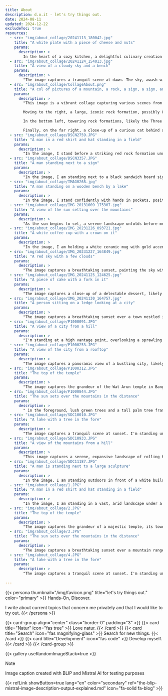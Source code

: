 ```yaml
---
title: About
description: d.o.it - let's try things out.
date: 2024-08-11
updated: 2024-12-22
excludeToc: true
resources:
  - src: "img/about_collage/20241113_180042.jpg"
    title: "A white plate with a piece of cheese and nuts"
    params:
      description: >  
        In the heart of a cozy kitchen, a delightful culinary creation takes center stage. A slice of bread, generously topped with melted cheese, sits proudly on a pristine white plate. The cheese, slightly golden from the oven's warmth, blankets the bread, creating a mouthwatering sight. Adding a touch of whimsy, three cashews form a cheerful face, complete with a smiling mouth. This delightful dish, a testament to creativity and comfort, is ready to be savored.
  - src: "img/about_collage/20241124_154013.jpg"
    title: "A view of a cloudy sky and a bench"
    params:
      description: >  
        "The image captures a tranquil scene at dawn. The sky, awash with soft hues of orange and blue, meets the calm sea at the horizon. The sun is just beginning to rise, casting a gentle glow over the water. On the right, a row of houses with red roofs lines the shore, their reflections dancing on the water's surface. The scene is framed by a wooden structure in the foreground, adding a rustic charm. This peaceful setting is likely a coastal town, possibly in a region known for its serene sunrises."
  - src: "img/about_collage/CollageAbout.png"
    title: "A col of pictures of a mountain, a rock, a sign, a sign, and a cat"
    params:
      description: >  
        "This image is a vibrant collage capturing various scenes from different locations around the world. In the top left, there's a screenshot of a blog or website in German, possibly related to travel or personal experiences. Adjacent to it, a lush green hillside under a clear blue sky suggests a serene countryside setting. 

        Moving to the right, a large, iconic rock formation, possibly Uluru in Australia, stands majestically against a backdrop of a light blue sky. Below it, ancient stone ruins surrounded by greenery hint at a historical site, perhaps in Southeast Asia. 

        In the bottom left, towering rock formations, likely the Three Sisters in Australia, rise dramatically against a partly cloudy sky. Next to it, a sign in both Thai and English indicates "1,237 Steps to Top Mountain," suggesting a scenic hike, possibly in Thailand. 

        Finally, on the far right, a close-up of a curious cat behind a glass surface and a bottle of water with the "d.o.i.t" logo complete the collage, adding a personal touch to the travel-themed collection."
  - src: "img/about_collage/DSCN2759.JPG"
    title: "A man in a red shirt and hat standing in a field"
    params:
      description: >  
        "In the image, I stand before a striking red rock formation under a clear blue sky. I'm wearing a red t-shirt with "CHILENSEE" printed on it, a white cap, and sunglasses. The terrain is arid, with sparse vegetation including small bushes and trees. The red rocks dominate the background, creating a stark contrast with the blue sky. This scene was captured at Uluru-Kata Tjuta National Park in Australia, a renowned site for its unique geological features and cultural significance."
  - src: "img/about_collage/DSCN3357.JPG"
    title: "A man standing next to a sign"
    params:
      description: >  
        "In the image, I am standing next to a black sandwich board sign outside a brick building. The sign reads "Old Thameside Inn" and advertises "The Best in British Sausages Served with Pride" for £5.95. It features an enticing image of sausages, mashed potatoes, and a glass of beer. I am casually dressed in a black jacket, jeans, and white sneakers, with a blue shirt underneath. The setting appears to be a cozy, traditional pub, likely located in the UK."
  - src: "img/about_collage/IMAG0268.jpg"
    title: "A man standing on a wooden bench by a lake"
    params:
      description: >  
        "In the image, I stand confidently with hands in pockets, positioned in front of a tranquil pond. The pond is encircled by lush greenery, with tall trees and various plants adding to the serene atmosphere. A small wooden fence, weathered by time, borders the pond, enhancing the natural charm of the scene. In the distance, a tall building looms, contrasting with the otherwise peaceful and secluded setting. The location appears to be a park, possibly in an urban area, offering a quiet retreat amidst the city's hustle and bustle."
  - src: "img/about_collage/IMG_20131009_175307.jpg"
    title: "A view of the sun setting over the mountains"
    params:
      description: >  
        "As the sun begins to set, a serene landscape unfolds before me. I'm perched atop a hill, surrounded by lush greenery that stretches out into the distance. The sun, a glowing orb, is partially obscured by the hazy mountains that roll gently into the horizon. The sky is painted with soft hues of orange and pink, casting a warm glow over the scene. The air is calm, and the only sounds are the rustling leaves and the distant hum of nature. This tranquil moment is captured from a viewpoint in the mountains of Munnar, India."
  - src: "img/about_collage/IMG_20231226_093721.jpg"
    title: "A white coffee cup with a crown on it"
    params:
      description: >  
        "In the image, I am holding a white ceramic mug with gold accents, which features the phrase "KEEP CALM AT CHRISTMAS" in bold, black letters. The mug is adorned with a golden crown above the text and a detailed illustration of a building in the background. The mug is placed on a reflective black surface, possibly a kitchen countertop. The background is blurred, suggesting an indoor setting, likely a kitchen or dining area. The overall ambiance of the image is cozy and festive, fitting for the holiday season."
  - src: "img/about_collage/IMG_20231227_164849.jpg"
    title: "A red sky with a few clouds"
    params:
      description: >  
        "The image captures a breathtaking sunset, painting the sky with vibrant hues of orange and red. The sun is on the horizon, casting a warm glow over the landscape. In the foreground, silhouettes of trees stand tall, their dark forms contrasting against the fiery sky. The scene is serene and tranquil, evoking a sense of peace and wonder. This stunning view was taken from my window, offering a perfect vantage point to appreciate the beauty of nature's daily spectacle."
  - src: "img/about_collage/IMG_20241125_124625.jpg"
    title: "A piece of cake with a fork in it"
    params:
      description: >  
        "The image captures a close-up of a delectable dessert, likely an apple crumble pie. The golden-brown crumble topping, with its coarse texture, sits atop a layer of soft, cooked apples. A spoon is inserted into the pie, revealing the contrast between the crunchy top and the tender fruit beneath. The dessert rests on a white plate, suggesting a cozy, homey setting. The background is blurred, hinting at a casual dining environment, possibly a kitchen or a café."
  - src: "img/about_collage/IMG_20241130_164757.jpg"
    title: "A person sitting on a ledge looking at a city"
    params:
      description: >  
        "The image captures a breathtaking sunset over a town nestled in a valley. The sky, awash with hues of orange and pink, casts a warm glow over the landscape. The town below is a charming collection of buildings, their lights beginning to twinkle as day turns to night. I stand on a hill, overlooking this picturesque scene, my silhouette framed by a stone wall to my right. The tranquility of the moment is palpable, a serene end to the day."
  - src: "img/about_collage/P1000091.JPG"
    title: "A view of a city from a hill"
    params:
      description: >  
        "I'm standing at a high vantage point, overlooking a sprawling cityscape. The Danube River meanders through the heart of the city, reflecting the sunlight. Across the river, the iconic Hungarian Parliament Building stands tall, its Gothic Revival architecture unmistakable. The city is a blend of historic and modern buildings, with red-tiled roofs and lush green trees dotting the landscape. The sky is clear, with a few wispy clouds, creating a serene atmosphere. This panoramic view is from Budapest, Hungary."
  - src: "img/about_collage/P1000253.JPG"
    title: "A view of the city from a rooftop"
    params:
      description: >  
        "The image captures a panoramic view of a bustling city, likely Bangkok, Thailand. In the foreground, traditional Thai buildings with their distinctive red roofs and ornate designs stand out, surrounded by lush green trees. These structures contrast sharply with the modern skyscrapers that dominate the background, their glass facades reflecting the light. The sky above is a clear blue, dotted with a few wispy clouds, adding to the serene atmosphere. The cityscape stretches out into the distance, showcasing a blend of old and new architecture, creating a unique urban landscape."
  - src: "img/about_collage/P1000312.JPG"
    title: "The top of the temple"
    params:
      description: >  
        "The image captures the grandeur of the Wat Arun temple in Bangkok, Thailand. The temple's iconic prang, a tall, ornate spire, reaches towards the cloudy sky. The structure is adorned with intricate patterns and vibrant mosaics, predominantly in shades of green and blue. Statues of mythical creatures and deities embellish the spire, adding to its majestic appearance. The perspective of the photo, taken from a low angle, enhances the towering presence of the temple, making it seem as if it's touching the heavens."
  - src: "img/about_collage/P1000844.JPG"
    title: "The sun sets over the mountains in the distance"
    params:
      description: >  
        " in the foreground, lush green trees and a tall palm tree frame the scene. Majestic mountains rise in the background, their peaks shrouded in a soft, pinkish hue from the setting sun. The sky transitions from a warm orange near the horizon to a gentle blue above. The scene is serene and tranquil, capturing the beauty of nature at dusk. This image was taken in the lush, tropical landscape of Hawaii."
  - src: "img/about_collage/SDC10010.JPG"
    title: "A lake with a tree in the fore"
    params:
      description: >  
        "The image captures a tranquil scene at sunset. I'm standing under a tree with bare branches, which frame the top of the image. The sky, painted in soft hues of orange and blue, meets the calm water at the horizon. A wooden pier extends into the lake, leading to a small structure. The shoreline is lined with a few trees and bushes, their silhouettes adding depth to the scene. The overall atmosphere is peaceful and serene, a perfect moment of reflection by the lakeside."
  - src: "img/about_collage/SDC10933.JPG"
    title: "A view of the mountains from a hill"
    params:
      description: >  
        "This image captures a serene, expansive landscape of rolling hills and dense forests. The vantage point appears to be from an elevated position, possibly a hill or a tower, offering a panoramic view of the countryside. The sky is overcast, casting a soft, diffused light over the scene, while the distant mountains fade into a gentle haze. The foreground is dominated by a thick forest of evergreen trees, their dark green foliage contrasting with the lighter, more varied greens of the fields and woodlands further away. The overall mood is one of tranquility and natural beauty, a peaceful retreat from the hustle and bustle of daily life."
  - src: "img/about_collage/SDC11187.JPG"
    title: "A man is standing next to a large sculpture"
    params:
      description: >  
        "In the image, I am standing outdoors in front of a white building with a red-tiled roof. I am wearing a red t-shirt and carrying a gray backpack. My attention is directed towards a large, gray, curved sculpture with a blue top, which I appear to be examining closely. Behind me, there are several tall, abstract sculptures, and a tree with green leaves partially obscures the left side of the frame. The setting suggests an art park or sculpture garden."
  - src: "img/about_collage/1.JPG"
    title: "A man in a red shirt and hat standing in a field"
    params:
      description: >  
        "In the image, I am standing in a vast, arid landscape under a clear blue sky. I'm wearing a red t-shirt with the word "CHILENSEE" on it, a white cap, and sunglasses. Behind me, there's a striking red rock formation that dominates the scene, surrounded by sparse vegetation including small trees and shrubs. The ground is covered with dry grass and scattered rocks. This photo was likely taken in the Australian Outback, known for its unique and rugged terrain."
  - src: "img/about_collage/2.JPG"
    title: "The top of the temple"
    params:
      description: >  
        "The image captures the grandeur of a majestic temple, its towering spire reaching towards the cloudy sky. The structure is adorned with intricate carvings and vibrant mosaics, depicting mythical creatures and elaborate patterns. The temple's facade is a testament to skilled craftsmanship, with each detail meticulously carved and painted. The perspective of the image is from below, emphasizing the towering height and imposing presence of the temple. This architectural marvel is likely located in Thailand, possibly within the historic complex of Ayutthaya."
  - src: "img/about_collage/3.JPG"
    title: "The sun sets over the mountains in the distance"
    params:
      description: >  
        "The image captures a breathtaking sunset over a mountain range. The sky, awash with hues of pink and orange, serves as a dramatic backdrop to the silhouetted peaks. The mountains, shrouded in a light mist, rise majestically above a lush expanse of trees and foliage. The scene is serene and tranquil, with the vibrant colors of the sunset casting a warm glow over the landscape. This stunning view was captured from a vantage point in the mountains of Khao Yai National Park, Thailand."
  - src: "img/about_collage/4.JPG"
    title: "A lake with a tree in the fore"
    params:
      description: >  
        "The image captures a tranquil scene at sunset. I'm standing under a leafless tree, its bare branches framing the view. The sky, painted in soft hues of orange and blue, meets the calm water at the horizon. A wooden pier extends into the lake, leading to a small structure. The silhouettes of trees and possibly a few buildings are visible in the distance. The overall atmosphere is serene and peaceful, a perfect moment of reflection."
        
---
```

{{< persona thumbnail="/img/favicon.png" title="let's try things out." color="primary" >}}
Hands-On, Discover.

I write about current topics that concern me privately and that I would like to try out.
{{< /persona >}}

{{< card-group align="center" class="border-0" padding="3" >}}
    {{< card title="Natur" icon="fas tree" >}}
        Love natur.
    {{< /card >}}
    {{< card title="Search" icon="fas magnifying-glass" >}}
        Search for new things.
    {{< /card >}}
    {{< card title="Development" icon="fas code" >}}
        Develop myself.
    {{< /card >}}
{{< /card-group >}}

{{< gallery useRandomImageStack=true >}}

> [!NOTE]
> Image caption created with BLIP and Mistral AI for testing purposes

{{< refLink showButton=true lang="en" color="secondary" ref="the-blip-mistral-image-description-output-explained.md" icon="fa-solid fa-blog" >}}
